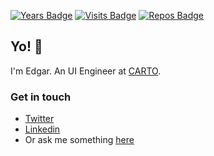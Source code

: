 [![Years Badge](https://badges.pufler.dev/years/builtbyedgar)](https://badges.pufler.dev) [![Visits Badge](https://badges.pufler.dev/visits/builtbyedgar/git-badges)](https://badges.pufler.dev) [![Repos Badge](https://badges.pufler.dev/repos/builtbyedgar)](https://badges.pufler.dev)

## Yo! 👋

I'm Edgar. An UI Engineer at [CARTO](https://carto.com/).


### Get in touch 

- [Twitter](https://twitter.com/BuiltByEdgar)
- [Linkedin](https://www.linkedin.com/in/edgar-bermejo/)
- Or ask me something [here](https://github.com/builtbyedgar/builtbyedgar/issues)
